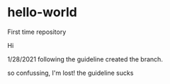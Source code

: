 # hello-world
First time repository

Hi

1/28/2021 following the guideline created the branch.

so confussing, I'm lost! the guideline sucks

